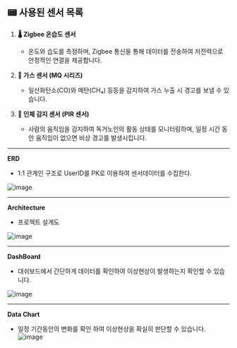 ## 📟 사용된 센서 목록

1. **🌡️ Zigbee 온습도 센서**
   - 온도와 습도를 측정하며, Zigbee 통신을 통해 데이터를 전송하여 저전력으로 안정적인 연결을 제공합니다.

2. **💨 가스 센서 (MQ 시리즈)**
   - 일산화탄소(CO)와 메탄(CH₄) 등등을 감지하여 가스 누출 시 경고를 보낼 수 있습니다.

3. **👤 인체 감지 센서 (PIR 센서)**
   - 사람의 움직임을 감지하여 독거노인의 활동 상태를 모니터링하며, 일정 시간 동안 움직임이 없으면 비상 경고를 발생시킵니다.



---
**ERD**
- 1:1 관계인 구조로 UserID를 PK로 이용하여 센서데이터를 수집한다.
  
![image](https://github.com/user-attachments/assets/37832aa2-7107-4fc2-a66d-3f5f3b1cdec4)

---
**Architecture**
- 프로젝트 설계도

![image](https://github.com/user-attachments/assets/31a61277-5b48-4e87-b40d-243e28ef2749)



---
**DashBoard**
- 대쉬보드에서 간단하게 데이터를 확인하여 이상현상이 발생하는지 확인할 수 있습니다. 
  
![image](https://github.com/user-attachments/assets/284e4f22-0a25-4316-8858-7c86429e541d)



---
**Data Chart**
- 일정 기간동안의 변화를 확인 하여 이상현상을 확실히 판단할 수 있습니다. 
![image](https://github.com/user-attachments/assets/ef5b3335-e3a0-4b99-aebe-07dc29805bdf)
